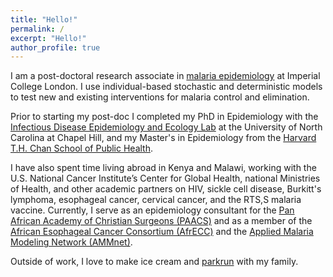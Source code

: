 ```yaml
---
title: "Hello!"
permalink: /
excerpt: "Hello!"
author_profile: true
---
```


I am a post-doctoral research associate in <a href='https://www.imperial.ac.uk/malaria-modelling/'>malaria epidemiology</a> at Imperial College London. I use individual-based stochastic and deterministic models to test new and existing interventions for malaria control and elimination.

<!--  -->

Prior to starting my post-doc I completed my PhD in Epidemiology with the <a href='https://www.med.unc.edu/medicine/infdis/ideel'>Infectious Disease Epidemiology and Ecology Lab</a> at the University of North Carolina at Chapel Hill, and my Master's in Epidemiology from the <a href='https://www.hsph.harvard.edu/epidemiology/'>Harvard T.H. Chan School of Public Health</a>. 

I have also spent time living abroad in Kenya and Malawi, working with the U.S. National Cancer Institute’s Center for Global Health, national Ministries of Health, and other academic partners on HIV, sickle cell disease, Burkitt's lymphoma, esophageal cancer, cervical cancer, and the RTS,S malaria vaccine. Currently, I serve as an epidemiology consultant for the <a href='https://paacs.net/'>Pan African Academy of Christian Surgeons (PAACS)</a> and as a member of the <a href='https://dceg.cancer.gov/research/cancer-types/esophagus/afrecc'>African Esophageal Cancer Consortium (AfrECC)</a> and the <a href='https://ammnet.org/'>Applied Malaria Modeling Network (AMMnet)</a>.

<!--  -->

Outside of work, I love to make ice cream and <a href='https://www.parkrun.org.uk/'>parkrun</a> with my family. 